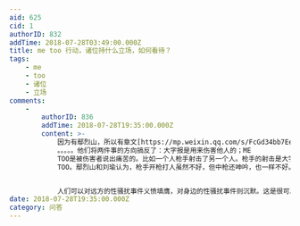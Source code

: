 ```yaml
---
aid: 625
cid: 1
authorID: 832
addTime: 2018-07-28T03:49:00.000Z
title: me too 行动，诸位持什么立场，如何看待？
tags:
    - me
    - too
    - 诸位
    - 立场
comments:
    -
        authorID: 836
        addTime: 2018-07-28T19:35:00.000Z
        content: >-
            因为有鄢烈山，所以有章文[https://mp.weixin.qq.com/s/FcGd34bb7EeHBCrNXj\_JEA](https://mp.weixin.qq.com/s/FcGd34bb7EeHBCrNXj_JEA)
            。。。。。他们将两件事的方向搞反了：大字报是用来伤害他人的；ME
            TOO是被伤害者说出痛苦的。比如一个人枪手射击了另一个人。枪手的射击是大字报，中枪者的痛苦呻吟是ME
            TOO。鄢烈山和刘瑜认为，枪手开枪打人虽然不好，但中枪还呻吟，也一样不好。当然鄢烈山是害怕自己被指性骚扰，会被搞得身败名裂。这个担心很有道理。他有没有被指性骚扰而身败名裂呢？还没有。他的话就是这样的：一群受到了伤害的女孩子，诉说了自己的遭遇，他没有任何同情，而是指责她们贴网络大字报，不报警不起诉。一个施害者被人揭露出来，就立马替他辩据，他不是这样的人，（你如果拒绝）他怎么可能摸女孩大腿，他是要顾点脸面的，他有清誉。对已然的悲剧，不着一词；对未然的事情，充满恐惧。利己若此。。。。。。


            人们可以对远方的性骚扰事件义愤填膺，对身边的性骚扰事件则沉默。这是很可以理解的。你在你的圈子，你就不能太独特，居然反对身边的性骚扰。武侠小说中，江湖上最看不起淫贼，这在现实生活中不存在。在大多数人眼里，这只怕一点也不震撼，只会感觉小题大作吧。
date: 2018-07-28T19:35:00.000Z
category: 问答
---
```



